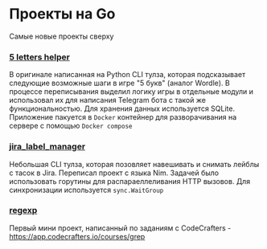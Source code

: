 # Проекты на Go

Самые новые проекты сверху

### [5 letters helper](https://github.com/mishankov/5-letters-helper)

В оригинале написанная на Python CLI тулза, которая подсказывает следующие возможные шаги в игре "5 букв" (аналог Wordle). В процессе переписывания выделил логику игры в отдельные модули и использовал их для написания Telegram бота с такой же функциональностью. Для хранения данных используется SQLite. Приложение пакуется в `Docker` контейнер для разворачивания на сервере с помощью `Docker compose`

### [jira_label_manager](https://github.com/mishankov/jira_label_manager)

Небольшая CLI тулза, которая позовляет навешивать и снимать лейблы с тасок в Jira. Переписал проект с языка Nim. Задачей было использовать горутины для распараеллеливания HTTP вызовов. Для синхронизации используется `sync.WaitGroup`

### [regexp](https://github.com/mishankov/regexp)

Первый мини проект, написанный по заданиям с CodeCrafters - https://app.codecrafters.io/courses/grep
